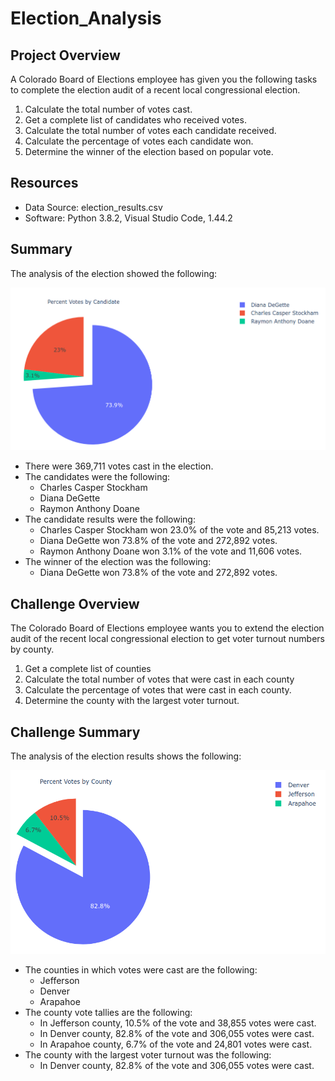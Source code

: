 # Election_Analysis

## Project Overview

A Colorado Board of Elections employee has given you the following tasks to complete the election audit of a recent local congressional election.

1. Calculate the total number of votes cast.
2. Get a complete list of candidates who received votes.
3. Calculate the total number of votes each candidate received.
4. Calculate the percentage of votes each candidate won.
5. Determine the winner of the election based on popular vote.

## Resources

- Data Source: election_results.csv
- Software: Python 3.8.2, Visual Studio Code, 1.44.2

## Summary

The analysis of the election showed the following:

![](Resources/PercentVotesByCandidate.png)

- There were 369,711 votes cast in the election.
- The candidates were the following:
  - Charles Casper Stockham
  - Diana DeGette
  - Raymon Anthony Doane
- The candidate results were the following:
  - Charles Casper Stockham won 23.0% of the vote and 85,213 votes.
  - Diana DeGette won 73.8% of the vote and 272,892 votes.
  - Raymon Anthony Doane won 3.1% of the vote and 11,606 votes.
- The winner of the election was the following:
  - Diana DeGette won 73.8% of the vote and 272,892 votes.

## Challenge Overview

The Colorado Board of Elections employee wants you to extend the election audit of the recent local congressional election to get voter turnout numbers by county.

1. Get a complete list of counties
2. Calculate the total number of votes that were cast in each county
3. Calculate the percentage of votes that were cast in each county.
4. Determine the county with the largest voter turnout.

## Challenge Summary

The analysis of the election results shows the following:

![](Resources/PercentVotesByCounty.png)

- The counties in which votes were cast are the following:
  - Jefferson
  - Denver
  - Arapahoe
- The county vote tallies are the following:
  - In Jefferson county, 10.5% of the vote and 38,855 votes were cast.
  - In Denver county, 82.8% of the vote and 306,055 votes were cast.
  - In Arapahoe county, 6.7% of the vote and 24,801 votes were cast.
- The county with the largest voter turnout was the following:
  - In Denver county, 82.8% of the vote and 306,055 votes were cast.
